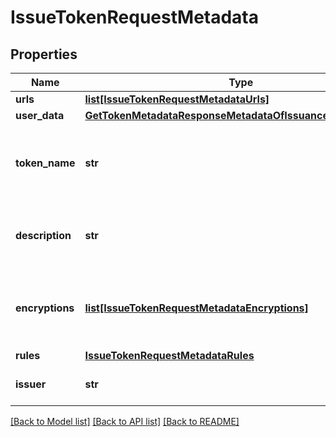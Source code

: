 # IssueTokenRequestMetadata

## Properties
Name | Type | Description | Notes
------------ | ------------- | ------------- | -------------
**urls** | [**list[IssueTokenRequestMetadataUrls]**](IssueTokenRequestMetadataUrls.md) |  | [optional] 
**user_data** | [**GetTokenMetadataResponseMetadataOfIssuanceDataUserData**](GetTokenMetadataResponseMetadataOfIssuanceDataUserData.md) |  | [optional] 
**token_name** | **str** | Token Symbol it will be identified by (ex. NIBBL) | [optional] 
**description** | **str** | Long name or description of token (ex. Nibble) | [optional] 
**encryptions** | [**list[IssueTokenRequestMetadataEncryptions]**](IssueTokenRequestMetadataEncryptions.md) | Array of encryption instruction objects for encrypting userData | [optional] 
**rules** | [**IssueTokenRequestMetadataRules**](IssueTokenRequestMetadataRules.md) |  | [optional] 
**issuer** | **str** | Name of token issuer | [optional] 

[[Back to Model list]](../README.md#documentation-for-models) [[Back to API list]](../README.md#documentation-for-api-endpoints) [[Back to README]](../README.md)


